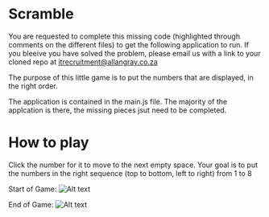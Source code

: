 # Scramble
You are requested to complete this missing code (highlighted through comments on the different files) to get the following application to run. 
If you bleeive you have solved the problem, please email us with a link to your cloned repo at itrecruitment@allangray.co.za


The purpose of this little game is to put the numbers that are displayed, in the right order.

The application is contained in the main.js file. The majority of the applcation is there, the missing pieces jsut need to be completed.

# How to play

Click the number for it to move to the next empty space. Your goal is to put the numbers in the right sequence (top to bottom, left to right) from 1 to 8

Start of Game:
![Alt text](/relative/path/to/favicon.png?raw=true "Optional Title")

End of Game:
![Alt text](/relative/path/to/screenshot.png?raw=true "Optional Title")
